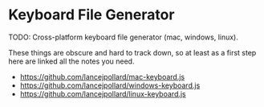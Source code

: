 
# Keyboard File Generator

TODO: Cross-platform keyboard file generator (mac, windows, linux).

These things are obscure and hard to track down, so at least as a first step here are linked all the notes you need.

- https://github.com/lancejpollard/mac-keyboard.js
- https://github.com/lancejpollard/windows-keyboard.js
- https://github.com/lancejpollard/linux-keyboard.js
